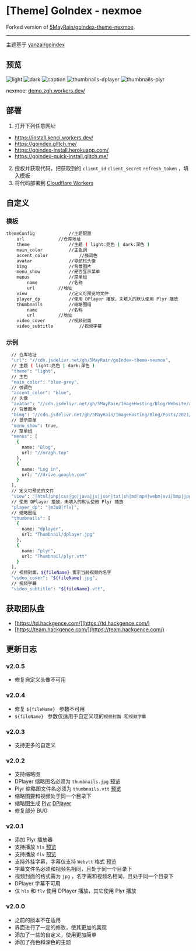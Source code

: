<!-- # GoIndex-theme-nexmoe -->
# [Theme] GoIndex - nexmoe
Forked version of [5MayRain/goIndex-theme-nexmoe](https://github.com/5MayRain/goIndex-theme-nexmoe).

<hr>

主题基于 [yanzai/goindex](https://github.com/yanzai/goindex)


## 预览
![light](https://raw.githubusercontent.com/5MayRain/goIndex-theme-nexmoe/master/screenshot/light.jpg)
![dark](https://raw.githubusercontent.com/5MayRain/goIndex-theme-nexmoe/master/screenshot/dark.jpg)
![caption](https://raw.githubusercontent.com/5MayRain/goIndex-theme-nexmoe/master/screenshot/caption.jpg)
![thumbnails-dplayer](https://raw.githubusercontent.com/5MayRain/goIndex-theme-nexmoe/master/screenshot/thumbnails-dplayer.jpg)
![thumbnails-plyr](https://raw.githubusercontent.com/5MayRain/goIndex-theme-nexmoe/master/screenshot/thumbnails-plyr.jpg)

nexmoe:  [demo.zgh.workers.dev/](https://demo.zgh.workers.dev/)

## 部署
1. 打开下列任意网址
- https://install.kenci.workers.dev/
- https://goindex.glitch.me/
- https://goindex-install.herokuapp.com/
- https://goindex-quick-install.glitch.me/
2. 授权并获取代码，把获取到的 `client_id` `client_secret` `refresh_token` ，填入模板
3. 将代码部署到 [Cloudflare Workers](https://www.cloudflare.com/)

## 自定义
### 模板
```bash
themeConfig				//主题配置
	url				//仓库地址
	theme				//主题 ( light:亮色 | dark:深色 )
	main_color			//主色调
	accent_color			//强调色
	avatar				//导航栏头像
	bimg				//背景图片
	menu_show			//是否显示菜单
	menus				//菜单组
		name			//名称
		url			//地址
	view				//定义可预览的文件
	player_dp			//使用 DPlayer 播放，未填入的默认使用 Plyr 播放
	thumbnails			//缩略图组
		name			//名称
		url			//地址
	video_cover			//视频封面
	video_subtitle			//视频字幕
```

### 示例
```bash
  // 仓库地址
  "url": "//cdn.jsdelivr.net/gh/5MayRain/goIndex-theme-nexmoe",
  // 主题 ( light:亮色 | dark:深色 )
  "theme": "light", 
  // 主色
  "main_color": "blue-grey",
  // 强调色
  "accent_color": "blue",
  // 头像
  "avatar": "//cdn.jsdelivr.net/gh/5MayRain/ImageHosting/Blog/Website/avatar.png",
  // 背景图片
  "bimg": "//cdn.jsdelivr.net/gh/5MayRain/ImageHosting/Blog/Posts/2021/07/20/cover_01.jpg",
  // 显示菜单
  "menu_show": true,
  // 菜单组
  "menus": [
    {
      name: "Blog",
      url: "//mrzgh.top"
    },
    {
      name: "Log in",
      url: "//drive.google.com"
    }
  ],
  // 定义可预览的文件
  "view": "|html|php|css|go|java|js|json|txt|sh|md|mp4|webm|avi|bmp|jpg|jpeg|png|gif|m4a|mp3|flac|wav|ogg|mpg|mpeg|mkv|rm|rmvb|mov|wmv|asf|ts|flv|m3u8|",
  // 使用 DPlayer 播放，未填入的默认使用 Plyr 播放
  "player_dp": "|m3u8|flv|",
  // 缩略图组
  "thumbnails": [
    {
      name: "dplayer",
      url: "Thumbnail/dplayer.jpg"
    },
    {
      name: "plyr",
      url: "Thumbnail/plyr.vtt"
    }
  ],
  // 视频封面，${fileName} 表示当前视频的名字
  "video_cover": "${fileName}.jpg",
  // 视频字幕
  "video_subtitle": "${fileName}.vtt",
```

## 获取团队盘
- [https://td.hackgence.com/](https://td.hackgence.com/)
- [https://team.hackgence.com/](https://team.hackgence.com/)

## 更新日志
### v2.0.5
- 修复自定义头像不可用

### v2.0.4
- 修复 `${fileName} ` 参数不可用
- `${fileName} ` 参数仅适用于自定义项的`视频封面 `和`视频字幕 `

### v2.0.3
- 支持更多的自定义

### v2.0.2
- 支持缩略图
- DPlayer 缩略图名必须为 `thumbnails.jpg` [预览](https://demo.zgh.workers.dev/1:/Video/Live/%E5%8D%97%E6%9D%A1%E7%88%B1%E4%B9%83%20-%20Only%20My%20Railgun/%E5%8D%97%E6%9D%A1%E7%88%B1%E4%B9%83%20-%20Only%20My%20Railgun.flv?a=view)
- Plyr 缩略图文件名必须为 `thumbnails.vtt` [预览](https://demo.zgh.workers.dev/1:/Video/Live/%E5%8D%97%E6%9D%A1%E7%88%B1%E4%B9%83%20-%20Only%20My%20Railgun/%E5%8D%97%E6%9D%A1%E7%88%B1%E4%B9%83%20-%20Only%20My%20Railgun.mp4?a=view)
- 缩略图要和视频处于同一个目录下
- 缩略图生成 [Plyr](https://github.com/radiantmediaplayer/rmp-create-vtt-thumbnails) [DPlayer](https://github.com/MoePlayer/DPlayer-thumbnails)
- 修复部分 BUG

### v2.0.1
- 添加 Plyr 播放器
- 支持播放 `hls` [预览](https://demo.zgh.workers.dev/1:/Video/Live/LiSA%20-%20Rising%20Hope/LiSA%20-%20Rising%20Hope.m3u8?a=view)
- 支持播放 `flv` [预览](https://demo.zgh.workers.dev/1:/Video/Live/%E5%8D%97%E6%9D%A1%E7%88%B1%E4%B9%83%20-%20Only%20My%20Railgun/%E5%8D%97%E6%9D%A1%E7%88%B1%E4%B9%83%20-%20Only%20My%20Railgun.flv?a=view)
- 支持外挂字幕，字幕仅支持 `Webvtt` 格式 [预览](https://demo.zgh.workers.dev/1:/Video/Movie/%E9%A6%99%E6%B8%AF/%E6%91%A9%E7%99%BB%E4%BB%99%E5%B1%A5%E5%A5%87%E7%BC%98/%E6%91%A9%E7%99%BB%E4%BB%99%E5%B1%A5%E5%A5%87%E7%BC%98.mp4?a=view)
- 字幕文件名必须和视频名相同，且处于同一个目录下
- 视频封面的格式需为 `jpg` ，名字需和视频名相同，且处于同一个目录下
- DPlayer 字幕不可用
- 仅 `hls` 和 `flv` 使用 DPlayer 播放，其它使用 Plyr 播放 

### v2.0.0
- 之前的版本不在适用
- 界面进行了一定的修改，使其更加的美观
- 添加了一些的自定义，使用更加简单
- 添加了亮色和深色的主题

